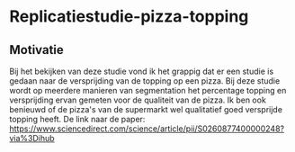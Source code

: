 # Replicatiestudie-pizza-topping

## Motivatie
Bij het bekijken van deze studie vond ik het grappig dat er een studie is gedaan naar de versprijding van de topping op een pizza. Bij deze studie wordt op meerdere manieren van segmentation het percentage topping en versprijding ervan gemeten voor de qualiteit van de pizza. Ik ben ook benieuwd of de pizza's van de supermarkt wel qualitatief goed versprijde topping heeft.
De link naar de paper: https://www.sciencedirect.com/science/article/pii/S0260877400000248?via%3Dihub
